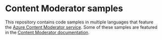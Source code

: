 # Content Moderator samples

This repository contains code samples in multiple languages that feature the [Azure Content Moderator service](https://azure.microsoft.com/services/cognitive-services/content-moderator/). Some of these samples are featured in the [Content Moderator documentation](https://docs.microsoft.com/azure/cognitive-services/content-moderator/overview).
